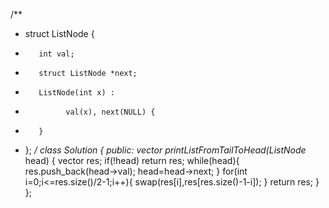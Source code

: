 /**
*  struct ListNode {
*        int val;
*        struct ListNode *next;
*        ListNode(int x) :
*              val(x), next(NULL) {
*        }
*  };
*/
class Solution {
public:
    vector<int> printListFromTailToHead(ListNode* head) {
        vector<int> res;
        if(!head)
            return res;
        while(head){
            res.push_back(head->val);
            head=head->next;
        }
        for(int i=0;i<=res.size()/2-1;i++){
            swap(res[i],res[res.size()-1-i]);
        }
        return res;
    }
};
